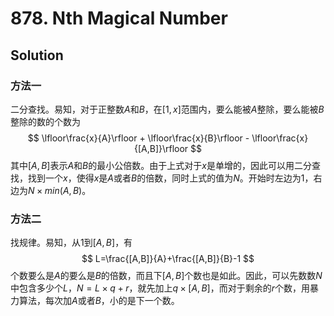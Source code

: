 # 878. Nth Magical Number

## Solution

### 方法一

二分查找。易知，对于正整数$A$和$B$，在$[1,x]$范围内，要么能被$A$整除，要么能被$B$整除的数的个数为
$$
\lfloor\frac{x}{A}\rfloor + \lfloor\frac{x}{B}\rfloor - \lfloor\frac{x}{[A,B]}\rfloor
$$
其中$[A,B]$表示$A$和$B$的最小公倍数。由于上式对于$x$是单增的，因此可以用二分查找，找到一个$x$，使得$x$是$A$或者$B$的倍数，同时上式的值为$N$。开始时左边为$1$，右边为$N\times min(A,B)$。

### 方法二

找规律。易知，从$1$到$[A,B]$，有
$$
L=\frac{[A,B]}{A}+\frac{[A,B]}{B}-1
$$
个数要么是$A$的要么是$B$的倍数，而且下$[A,B]$个数也是如此。因此，可以先数数$N$中包含多少个$L$，$N=L\times q+r$，就先加上$q \times [A,B]$，而对于剩余的$r$个数，用暴力算法，每次加$A$或者$B$，小的是下一个数。